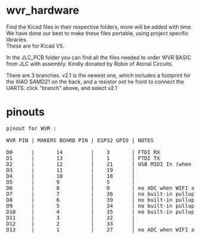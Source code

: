 # wvr_hardware

Find the Kicad files in their respective folders, more will be added with time.  
We have done our best to make these files portable, using project specific libraries.  
These are for Kicad V5.

In the JLC_PCB folder you can find all the files needed to order WVR BASIC from JLC with assembly. Kindly donated by Robin of Atonal Circuits.

There are 3 branches. v2.1 is the newest one, which includes a footprint for the XIAO SAMD21 on the back, and a resistor ont he front to connect the UARTS.
click "branch" above, and select v2.1
  
# pinouts

<pre>
pinout for WVR :

WVR PIN | MAKERS BOARD PIN | ESP32 GPIO | NOTES  
  
D0      |       14         |    3       | FTDI RX  
D1      |       13         |    1       | FTDI TX  
D2      |       12         |    21      | USB MIDI In (when using USB backpack firmware)  
D3      |       11         |    19      |  
D4      |       10         |    18      |  
D5      |       9          |    5       |  
D6      |       8          |    0       | no ADC when WIFI active  
D7      |       7          |    36      | no built-in pullups  
D8      |       6          |    39      | no built-in pullups  
D9      |       5          |    34      | no built-in pullups  
D10     |       4          |    35      | no built-in pullups  
D11     |       3          |    32      |  
D12     |       2          |    33      |  
D13     |       1          |    27      | no ADC when WIFI active  
</pre>
